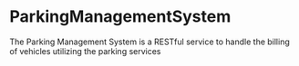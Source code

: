 # ParkingManagementSystem
The Parking Management System is a RESTful service to handle the billing of vehicles utilizing the parking services
